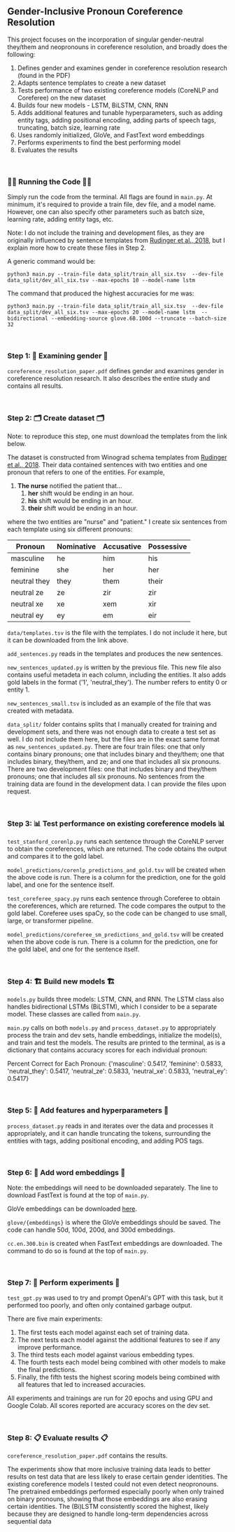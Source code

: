 ## Gender-Inclusive Pronoun Coreference Resolution

This project focuses on the incorporation of singular gender-neutral 
they/them and neopronouns in coreference resolution, and broadly does the 
following: 
1. Defines gender and examines gender in coreference resolution 
   research (found in the PDF)
2. Adapts sentence templates to create a new dataset
3. Tests performance of two existing coreference models (CoreNLP and Coreferee)
   on the new dataset
4. Builds four new models - LSTM, BiLSTM, CNN, RNN
5. Adds additional features and tunable hyperparameters, such as adding 
   entity tags, adding positional encoding, adding parts of speech tags, 
   truncating, batch size,
   learning rate
6. Uses randomly initialized, GloVe, and FastText word embeddings
7. Performs experiments to find the best performing model
8. Evaluates the results


<br />



### 🧑‍💻 Running the Code 🧑‍💻
Simply run the code from the terminal. All flags are found in `main.py`. At 
minimum, it's required to provide a train file, dev file, and a model name. 
However, one can also specify other parameters such as batch size, learning 
rate, adding entity tags, etc. 

Note: I do not include the training and development files, as they are 
originally influenced by sentence templates from [Rudinger et 
al., 2018](https://github.com/rudinger/winogender-schemas), but I explain 
more how to create these files in Step 2. 

A generic command would be:

`python3 main.py --train-file data_split/train_all_six.tsv  --dev-file 
data_split/dev_all_six.tsv --max-epochs 10 --model-name lstm
`

The command that produced the highest accuracies for me was:

`python3 main.py --train-file data_split/train_all_six.tsv  --dev-file 
data_split/dev_all_six.tsv --max-epochs 20 --model-name lstm 
--bidirectional --embedding-source glove.6B.100d --truncate --batch-size 32`


<br />

### Step 1: 🔎 Examining gender 🔎
`coreference_resolution_paper.pdf` defines gender and examines gender in 
coreference resolution 
research. It also describes the entire study and contains all results. 

<br />

### Step 2: 🗂 Create dataset 🗂
Note: to reproduce this step, one must download the templates from the link 
below.

The dataset is constructed from Winograd schema templates from [Rudinger et 
al., 2018](https://github.com/rudinger/winogender-schemas). Their data 
contained sentences with two entities and one pronoun that refers to one of 
the entities. For example, 
1. **The nurse** notified the patient that...
   1. **her** shift would be ending in an hour.
   2. **his** shift would be ending in an hour.
   3. **their** shift would be ending in an hour.

where the two entities are "nurse" and "patient." I create six sentences 
from each template using six different pronouns:

Pronoun | Nominative | Accusative | Possessive | 
--- | --- | --- | --- |
masculine | he | him | his | --- | --- | --- | --- |
feminine | she | her | her | --- | --- | --- | --- |
neutral they | they | them | their | --- | --- | --- | --- |
neutral ze | ze | zir | zir | --- | --- | --- | --- |
neutral xe | xe | xem | xir | --- | --- | --- | --- |
neutral ey | ey | em | eir | 

`data/templates.tsv` is the file with the templates. I do not include it 
here, but it can be downloaded from the link above. 

`add_sentences.py` reads in the templates and produces the new sentences. 

`new_sentences_updated.py` is written by the previous file. This new file 
also contains useful metadeta in each column, including the 
entities. It also adds gold labels in the format ('1', 'neutral_they'). The 
number refers to entity 0 or entity 1. 

`new_sentences_small.tsv` is included as an example of the file that was 
created with metadata. 

`data_split/` folder contains splits that I manually created for training 
and development sets, and there was not enough data to create a test set as 
well. I do not include them here, but the files are in the exact same 
format as `new_sentences_updated.py`. There are four train files: one that 
only contains binary pronouns; one that includes binary and they/them; one 
that includes binary, they/them, and ze; and one that includes all six 
pronouns. There are two development files: one that includes binary and 
they/them pronouns; one that includes all six pronouns. No sentences from 
the training data are found in the development data. I can provide the 
files upon request. 

<br />

### Step 3: 📊 Test performance on existing coreference models 📊
`test_stanford_corenlp.py` runs each sentence through the CoreNLP server to 
obtain the coreferences, which are returned. The code obtains the output 
and compares it to the gold label. 

`model_predictions/corenlp_predictions_and_gold.tsv` will be created when 
the above code is run. There is a column for the prediction, one for the 
gold label, and one for the sentence itself. 

`test_coreferee_spacy.py` runs each sentence through Coreferee to obtain 
the coreferences, which are returned. The code compares the output to the 
gold label. Coreferee uses spaCy, so the code can be changed to use small, 
large, or transformer pipeline. 

`model_predictions/coreferee_sm_predictions_and_gold.tsv` will be created 
when the above code is run. There is a column for the prediction, one for the 
gold label, and one for the sentence itself. 


<br />


### Step 4: 🏗 Build new models 🏗
`models.py` builds three models: LSTM, CNN, and RNN. The LSTM class also 
handles bidirectional LSTMs (BiLSTM), which I consider to be a separate 
model. These classes are called from `main.py`.

`main.py` calls on both `models.py` and `process_dataset.py` to 
appropriately process the train and dev sets, handle embeddings, initialize 
the model(s), and train and test the models. The results are printed to the 
terminal, as is a dictionary that contains accuracy scores for each 
individual pronoun:

Percent Correct for Each Pronoun:  {'masculine': 0.5417, 'feminine': 0.5833, 'neutral_they': 0.5417, 'neutral_ze': 0.5833, 'neutral_xe': 0.5833, 'neutral_ey': 0.5417}


<br />


### Step 5: 👷 Add features and hyperparameters 👷
`process_dataset.py` reads in and iterates over the data and processes it 
appropriately, and it can handle truncating the tokens, surrounding the 
entities with tags, adding positional encoding, and adding POS tags. 

<br />


### Step 6: 💬 Add word embeddings 💬
Note: the embeddings will need to be downloaded separately. The line to 
download FastText is found at the top of `main.py`. 

GloVe embeddings can be downloaded [here](https://nlp.stanford.edu/projects/glove/).

`glove/{embeddings}` is where the GloVe embeddings should be saved. The 
code can handle 50d, 100d, 200d, and 300d embeddings. 

`cc.en.300.bin` is created when FastText embeddings are downloaded. The 
command to do so is found at the top of `main.py`.


<br />

### Step 7: 🧪 Perform experiments 🧪
`test_gpt.py` was used to try and prompt OpenAI's GPT with this task, but 
it performed too poorly, and often only contained garbage output. 

There are five main experiments: 
1. The first tests each model against each 
set of training data. 
2. The next tests each model against the additional 
features to see if any improve performance. 
3. The third tests each model 
against various embedding types. 
4. The fourth tests each model being 
combined with other models to make the final predictions. 
5. Finally, the 
fifth tests the highest scoring models being combined with all features 
that led to increased accuracies. 

All experiments and trainings are run 
for 20 epochs and using GPU and Google Colab. All scores reported are 
accuracy scores on the dev set. 

<br />


### Step 8: 📋 Evaluate results 📋
`coreference_resolution_paper.pdf` contains the results. 

The experiments show that more inclusive training data leads to better 
results on test data that are less likely to erase certain gender 
identities. The existing coreference models I tested could not even  detect 
neopronouns. The pretrained embeddings  performed especially poorly when 
only trained on binary pronouns, showing that those embeddings are also erasing certain identities. The (Bi)LSTM consistently scored the highest, likely because they are designed to handle long-term dependencies across sequential data
